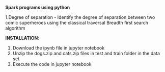 <b> Spark programs using python </b>

 1.Degree of separation - Identify the degree of separation between two comic superheroes using the classical traversal Breadth first   search algorithm


<b>INSTALLATION</b>:

 1. Download the ipynb file in jupyter notebook
 2. Unzip the dogs.zip and cats.zip files in test and train folder in the data set
 3. Execute the code in jupyter notebook
